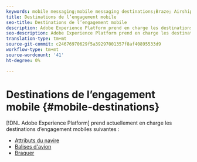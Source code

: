 ```yaml
---
keywords: mobile messaging;mobile messaging destinations;Braze; Airship
title: Destinations de l’engagement mobile
seo-title: Destinations de l’engagement mobile
description: Adobe Experience Platform prend en charge les destinations d’engagement pour mobiles répertoriées ci-dessous.
seo-description: Adobe Experience Platform prend en charge les destinations d’engagement pour mobiles répertoriées ci-dessous.
translation-type: tm+mt
source-git-commit: c24676970629f5a39297001357f8af40895533d9
workflow-type: tm+mt
source-wordcount: '41'
ht-degree: 0%

---
```



# Destinations de l’engagement mobile {#mobile-destinations}

[!DNL Adobe Experience Platform] prend actuellement en charge les destinations d’engagement mobiles suivantes :

* [Attributs du navire](./airship-attributes.md)
* [Balises d&#39;avion](./airship-tags.md)
* [Braquer](./braze.md)